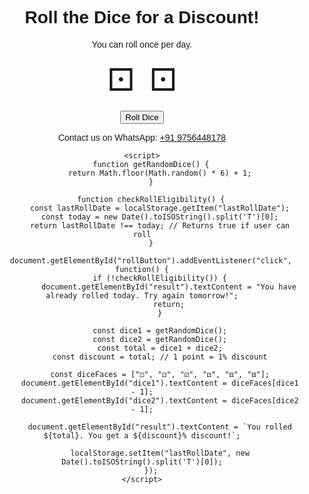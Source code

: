 <!DOCTYPE html>
<html lang="en">
<head>
    <meta charset="UTF-8">
    <meta name="viewport" content="width=device-width, initial-scale=1.0">
    <title>Dice Discount</title>
    <style>
        body { text-align: center; font-family: Arial, sans-serif; }
        .dice-container { margin: 20px; }
        .dice { font-size: 50px; margin: 10px; }
        .hidden { display: none; }
    </style>
</head>
<body>
    <h1>Roll the Dice for a Discount!</h1>
    <p>You can roll once per day.</p>
    <div class="dice-container">
        <span class="dice" id="dice1">⚀</span>
        <span class="dice" id="dice2">⚀</span>
    </div>
    <button id="rollButton">Roll Dice</button>
    <p id="result"></p>
    <p>Contact us on WhatsApp: <a href="https://wa.me/919756448178" target="_blank">+91 9756448178</a></p>

    <script>
        function getRandomDice() {
            return Math.floor(Math.random() * 6) + 1;
        }

        function checkRollEligibility() {
            const lastRollDate = localStorage.getItem("lastRollDate");
            const today = new Date().toISOString().split('T')[0];
            return lastRollDate !== today; // Returns true if user can roll
        }

        document.getElementById("rollButton").addEventListener("click", function() {
            if (!checkRollEligibility()) {
                document.getElementById("result").textContent = "You have already rolled today. Try again tomorrow!";
                return;
            }

            const dice1 = getRandomDice();
            const dice2 = getRandomDice();
            const total = dice1 + dice2;
            const discount = total; // 1 point = 1% discount

            const diceFaces = ["⚀", "⚁", "⚂", "⚃", "⚄", "⚅"];
            document.getElementById("dice1").textContent = diceFaces[dice1 - 1];
            document.getElementById("dice2").textContent = diceFaces[dice2 - 1];

            document.getElementById("result").textContent = `You rolled ${total}. You get a ${discount}% discount!`;

            localStorage.setItem("lastRollDate", new Date().toISOString().split('T')[0]);
        });
    </script>
</body>
</html>
